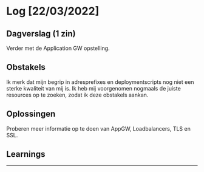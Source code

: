 # Log [22/03/2022]
 
## Dagverslag (1 zin)
Verder met de Application GW opstelling.
## Obstakels
Ik merk dat mijn begrip in adresprefixes en deploymentscripts nog niet een sterke kwaliteit van mij is. Ik heb mij voorgenomen nogmaals de juiste resources op te zoeken, zodat ik deze obstakels aankan.
## Oplossingen
Proberen meer informatie op te doen van AppGW, Loadbalancers, TLS en SSL.
## Learnings
 
---
